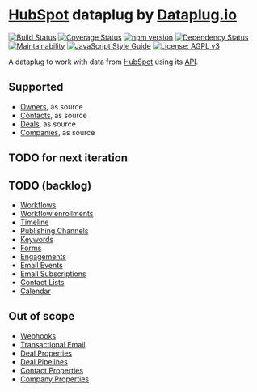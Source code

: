 # [HubSpot](https://www.hubspot.com) dataplug by [Dataplug.io](https://dataplug.io)

[![Build Status](https://img.shields.io/travis/dataplug-io/hubspot-dataplug.svg)](https://travis-ci.org/dataplug-io/hubspot-dataplug)
[![Coverage Status](https://img.shields.io/coveralls/github/dataplug-io/hubspot-dataplug.svg)](https://coveralls.io/github/dataplug-io/hubspot-dataplug?branch=master)
[![npm version](https://badge.fury.io/js/%40dataplug%2Fhubspot-dataplug.svg)](https://badge.fury.io/js/%40dataplug%2Fhubspot-dataplug)
[![Dependency Status](https://img.shields.io/librariesio/github/dataplug-io/hubspot-dataplug.svg)](https://github.com/dataplug-io/hubspot-dataplug)
[![Maintainability](https://api.codeclimate.com/v1/badges/4774ae94fcd408b1407e/maintainability)](https://codeclimate.com/github/dataplug-io/hubspot-dataplug/maintainability)
[![JavaScript Style Guide](https://img.shields.io/badge/code_style-standard-brightgreen.svg)](https://standardjs.com)
[![License: AGPL v3](https://img.shields.io/badge/License-AGPL%20v3-blue.svg)](https://www.gnu.org/licenses/agpl-3.0)

A dataplug to work with data from [HubSpot](https://www.hubspot.com) using its [API](https://developers.hubspot.com/docs/overview).

## Supported

* [Owners](https://developers.hubspot.com/docs/methods/owners/owners_overview), as source
* [Contacts](https://developers.hubspot.com/docs/methods/contacts/contacts-overview), as source
* [Deals](https://developers.hubspot.com/docs/methods/deals/deals_overview), as source
* [Companies](https://developers.hubspot.com/docs/methods/companies/companies-overview), as source

## TODO for next iteration

## TODO (backlog)

* [Workflows](https://developers.hubspot.com/docs/methods/workflows/workflows_overview)
* [Workflow enrollments](https://developers.hubspot.com/docs/methods/workflows/current_enrollments)
* [Timeline](https://developers.hubspot.com/docs/methods/timeline/timeline-overview)
* [Publishing Channels](https://developers.hubspot.com/docs/methods/social_media/get_channels)
* [Keywords](https://developers.hubspot.com/docs/methods/keywords/get_keywords)
* [Forms](https://developers.hubspot.com/docs/methods/forms/forms_overview)
* [Engagements](https://developers.hubspot.com/docs/methods/engagements/engagements-overview)
* [Email Events](https://developers.hubspot.com/docs/methods/email/email_events_overview)
* [Email Subscriptions](https://developers.hubspot.com/docs/methods/email/email_subscriptions_overview)
* [Contact Lists](https://developers.hubspot.com/docs/methods/lists/contact-lists-overview)
* [Calendar](https://developers.hubspot.com/docs/methods/calendar/list-events)

## Out of scope

* [Webhooks](https://developers.hubspot.com/docs/methods/webhooks/webhooks-overview)
* [Transactional Email](https://developers.hubspot.com/docs/methods/email/transactional_email)
* [Deal Properties](https://developers.hubspot.com/docs/methods/deals/deal_properties_overview)
* [Deal Pipelines](https://developers.hubspot.com/docs/methods/deal-pipelines/overview)
* [Contact Properties](https://developers.hubspot.com/docs/methods/contacts/contact-properties-overview)
* [Company Properties](https://developers.hubspot.com/docs/methods/companies/company-properties-overview)
